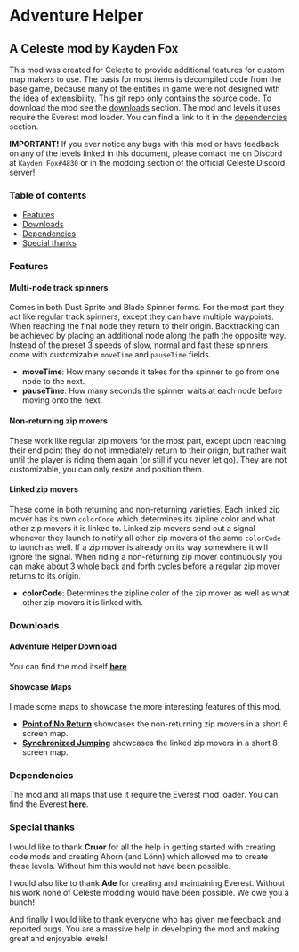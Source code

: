 ﻿# Adventure Helper
## A Celeste mod by Kayden Fox
This mod was created for Celeste to provide additional features for custom map makers to use.
The basis for most items is decompiled code from the base game, because many of the entities in game
were not designed with the idea of extensibility. This git repo only contains the source code. To
download the mod see the [downloads](#downloads) section. The mod and levels it uses require
the Everest mod loader. You can find a link to it in the [dependencies](#dependencies) section.

**IMPORTANT!** If you ever notice any bugs with this mod or have feedback on any of the levels
linked in this document, please contact me on Discord at `Kayden Fox#4830` or in the modding
section of the official Celeste Discord server!

### Table of contents
- [Features](#features)
- [Downloads](#downloads)
- [Dependencies](#dependencies)
- [Special thanks](#thanks)

### <a name=features>Features
#### Multi-node track spinners
Comes in both Dust Sprite and Blade Spinner forms. For the most part they act like regular track spinners, 
except they can have multiple waypoints. When reaching the final node they return to their origin. Backtracking
can be achieved by placing an additional node along the path the opposite way. Instead of the preset 3 speeds
of slow, normal and fast these spinners come with customizable `moveTime` and `pauseTime` fields.
- **moveTime**: How many seconds it takes for the spinner to go from one node to the next.
- **pauseTime**: How many seconds the spinner waits at each node before moving onto the next.

#### Non-returning zip movers
These work like regular zip movers for the most part, except upon reaching their end point they do not 
immediately return to their origin, but rather wait until the player is riding them again (or still if you never
let go). They are not customizable, you can only resize and position them.

#### Linked zip movers
These come in both returning and non-returning varieties. Each linked zip mover has its own `colorCode` which
determines its zipline color and what other zip movers it is linked to. Linked zip movers send out a signal 
whenever they launch to notify all other zip movers of the same `colorCode` to launch as well. If a zip mover
is already on its way somewhere it will ignore the signal. When riding a non-returning zip mover continuously
you can make about 3 whole back and forth cycles before a regular zip mover returns to its origin.
- **colorCode**: Determines the zipline color of the zip mover as well as what other zip movers it is linked with.

### <a name=downloads>Downloads
#### Adventure Helper Download
You can find the mod itself **[here](https://gamebanana.com/gamefiles/9807)**.

#### Showcase Maps
I made some maps to showcase the more interesting features of this mod.
- **[Point of No Return](https://gamebanana.com/maps/206359)** showcases the non-returning zip movers in a short 6 screen map.
- **[Synchronized Jumping](https://gamebanana.com/maps/206380)** showcases the linked zip movers in a short 8 screen map.

### <a name=dependencies>Dependencies
The mod and all maps that use it require the Everest mod loader. You can find the Everest **[here](https://gamebanana.com/tools/6449)**.

### <a name=thanks>Special thanks
I would like to thank **Cruor** for all the help in getting started with creating code mods and creating Ahorn (and Lönn) which
allowed me to create these levels. Without him this would not have been possible.

I would also like to thank **Ade** for creating and maintaining Everest. Without his work none of Celeste modding would have been possible.
We owe you a bunch!

And finally I would like to thank everyone who has given me feedback and reported bugs. You are a massive help
in developing the mod and making great and enjoyable levels!